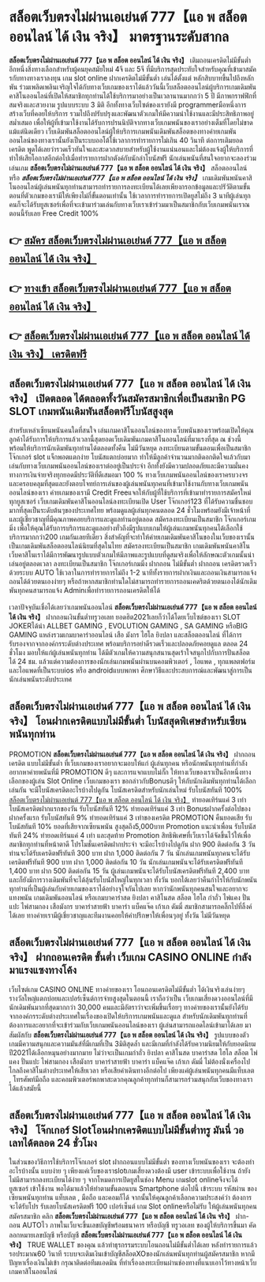 # สล็อตเว็บตรงไม่ผ่านเอเย่นต์ 777【แอ พ สล็อต ออนไลน์ ได้ เงิน จริง】  มาตรฐานระดับสากล

**สล็อตเว็บตรงไม่ผ่านเอเย่นต์ 777【แอ พ สล็อต ออนไลน์ ได้ เงิน จริง】** เติมถอนเครดิตไม่มีขั้นต่ำ  อีกหนึ่งสิ่งทางเลือกสำหรับผู้คนยุคสมัยใหม่ 4จี และ 5จี ที่มีบริการสุดประทับใจสำหรับคุณที่เข้ามาสมัครกับทางทางเราลงทุน เกม slot online ฝากเครดิตไม่มีขั้นต่ำ เล่นได้ตั้งแต่ หลักสิบบาทขึ้นไปถึงหลักพัน ร่วมเพลิดเพลินเจริญใจได้กับทางเว็บเกมของเราได้แล้ววันนี้เว็บสล็อตออนไลน์ผู้บริการเกมเดิมพันคาสิโนออนไลน์ที่เปิดให้สมาชิกทุกท่านได้ใช้บริการมาอย่างเป็นเวลานานมากกว่า 5 ปี มีภาพกราฟฟิกที่สมจริงและสวยงาม รูปแบบระบบ 3 มิติ
อีกทั้งทางเว็บไซต์ของเรายังมี programmerมือหนึ่งการสร้างเว็บที่คอยให้บริการ  รวมไปถึงปรับปรุงและพัฒนาตัวเกมให้มีความน่าใช้งานและมีประสิทธิภาพอยู่สม่ำเสมอ เพื่อให้ผู้ที่เข้ามาใช้งานได้รับการปรนนิบัติจากทางเว็บเกมพนันของเราอย่างเต็มที่โดยไม่ขาดแม้แต่นิดเดียว เว็บเดิมพันสล็อตออนไลน์ผู้ให้บริการเกมพนันเดิมพันสล็อตของทางค่ายเกมพันออนไลน์ของทางเรานั้นยังเป็นระบบออโต้ใช้เวลาการทำรายการไม่เกิน 40 วินาที ต่อการเติมยอดเครดิต พูดได้เลยว่ารวดเร็วทันใจและสะดวกสบายสำหรับผู้ใช้งานแน่นอนและไม่ต้องแจ้งผู้ให้บริการที่ทำให้เสียโอกาสอีกต่อไปเมื่อทำรายการฝากตังค์กับนักล่าโบนัสฟรี
นักเล่นพนันที่สนใจอยากจะลองร่วมเล่นเกม **สล็อตเว็บตรงไม่ผ่านเอเย่นต์ 777【แอ พ สล็อต ออนไลน์ ได้ เงิน จริง】** สล็อตออนไลน์ หรือ ***สล็อตเว็บตรงไม่ผ่านเอเย่นต์ 777【แอ พ สล็อต ออนไลน์ ได้ เงิน จริง】*** เกมเดิมพันพนันคาสิโนออนไลน์ผู้เล่นพนันทุกท่านสามารถทำรายการลงทะเบียนได้เลยเพียงกรอกข้อมูลและปรัวัติตามขั้นตอนที่ตัวเกมของเรามีให้เพียงไม่กี่ขั้นตอนเท่านั้น ใช้เวลาการทำรายการเปิดยูสไม่ถึง 3 นาทีผู้เล่นทุกคนก็จะได้รับยูสเซอร์เพื่อที่จะเข้ามาร่วมเล่นกับทางเว็บเราเข้าร่วมมาเป็นสมาชิกกับเว็บเกมพนันเราณ ตอนนี้รับเลย Free Credit 100%

## 👉 [สมัคร สล็อตเว็บตรงไม่ผ่านเอเย่นต์ 777【แอ พ สล็อต ออนไลน์ ได้ เงิน จริง】](https://archa888.com/)
## 👉 [ทางเข้า สล็อตเว็บตรงไม่ผ่านเอเย่นต์ 777【แอ พ สล็อต ออนไลน์ ได้ เงิน จริง】](https://archa888.com/)
## 👉 [สล็อตเว็บตรงไม่ผ่านเอเย่นต์ 777【แอ พ สล็อต ออนไลน์ ได้ เงิน จริง】 เครดิตฟรี](https://archa888.com/)

## สล็อตเว็บตรงไม่ผ่านเอเย่นต์ 777【แอ พ สล็อต ออนไลน์ ได้ เงิน จริง】 เปิดตลอด ได้ตลอดทั้งวันสมัครสมาชิกเพื่อเป็นสมาชิก  PG SLOT เกมพนันเดิมพันสล็อตฟรีโบนัสสูงสุด

สำหรับเหล่าเซียนพนันคนใดที่สนใจ เล่นเกมคาสิโนออนไลน์ของทางเว็บพนันของเราพร้อมเปิดให้คุณลูกค้าได้รับการให้บริการแล้วเวลานี้สุดยอดเว็บเดิมพันเกมคาสิโนออนไลน์ที่มาแรงที่สุด ณ ช่วงนี้ พร้อมให้บริการนักเดิมพันทุกท่านได้ตลอดทั้งคืน ไม่มีวันหยุด ลงทะเบียนตามขั้นตอนเพื่อเป็นสมาชิก โจ๊กเกอร์ slot แจ็กพอตแตกง่าย โบนัสแตกบ่อยมาก ทำให้มีลูกค้าจำนวนมากติดอกติดใจแล้วกับมาเล่นกับทางเว็บเกมพนันออนไลน์ของเราต่ออยู่เป็นประจำ อีกทั้งยังมีความปลอดภัยและมีความมั่นคงทางการเงินจ่ายจริงทุกยอดมีประวัติที่ดีเสมอมา 100 % ทางเว็บเกมพนันออนไลน์ของเราครบวงจรและครอบคลุมที่สุดและยังตอบโจทย์การเล่นของผู้เล่นพนันทุกคนที่เข้ามาใช้งานกับทางเว็บเกมพนันออนไลน์ของเรา
ค่ายเกมของเรามี Credit Freeแจกให้กับผู้ที่ใช้บริการที่เข้ามาทำรายการสมัครใหม่ทุกยูสเซอร์ เว็บเกมเดิมพันคาสิโนออนไลน์ลงทะเบียนเปิด User โจ๊กเกอร์123 ที่ได้รับความชื่นชอบมากที่สุดเป็นระดับต้นๆของประเทศไทย พร้อมดูแลผู้เล่นทุกคนตลอด 24 ชั่วโมงพร้อมยังมีเจ้าหน้าที่และผู้เชี่ยวชาญที่มีคุณภาพคอยบริการและดูแลท่านอยู่ตลอด สมัครลงทะเบียนเป็นสมาชิก โจ๊กเกอร์เกมมิ่ง เพื่อให้คุณได้รับการบริการและดูแลอย่างทั่วถึงมีรูปแบบเกมให้ผู้เล่นเกมพนันทุกคนได้เลือกใช้บริการมากกว่า200 เกมกันเลยทีเดียว
สิ่งสำคัญที่จะทำให้ค่ายเกมเดิมพันคาสิโนของในเว็บของเรานั้นเป็นเกมเดิมพันสล็อตออนไลน์นิยมที่สุดในไทย สมัครลงทะเบียนเป็นสมาชิก  เกมเดิมพันพนันคาสิโนเว็บคาสิโนเราได้มีการพัฒนารูปแบบตัวเกมให้มีภาพและรูปแบบที่ดูสมจริงเพื่อให้ลักษณะตัวเกมนั้นน่าเล่นอยู่ตลอดเวลา ลงทะเบียนเป็นสมาชิก โจ๊กเกอร์เกมมิ่ง ฝากถอน ไม่มีขั้นต่ำ ฝากถอน เครดิตรวดเร็วด้วยระบบ AUTO ใช้เวลาในการทำรายการไม่ถึง 1-2 นาทีทั้งรายการฝากเงินและถอนเงินสามารถแจ้งถอนได้ด้วยตนเองง่ายๆ หรือถ้าหากสมาชิกท่านใดไม่สามารถทำรายการถอนเคดริตด้วยตนเองได้นักเดิมพันทุกคนสามารถแจ้ง Adminเพื่อทำรายการถอนเครดิตให้ได้

เวลาปัจจุบันเชื่อได้เลยว่าเกมพนันออนไลน์ **สล็อตเว็บตรงไม่ผ่านเอเย่นต์ 777【แอ พ สล็อต ออนไลน์ ได้ เงิน จริง】** ฝากถอนเงินขั้นต่ำทรูวอเลท ยอดฮิต2021เลยก็ว่าได้โดยเว็บไซต์ของเรา SLOT JOKERได้นำ ALLBET GAMING , EVOLUTION GAMING , SA GAMING หรือBIG GAMING แหล่งรวมเกมบาคาร่าออนไลน์ เสือ มังกร ไฮโล ยิงปลา และสล็อตออนไลน์ ที่ได้การรับรองจากจากองค์กรระดับต่างประเทศ พร้อมบริการอย่าดีรวดเร็วและปลอดภัยคอยดูแล ตลอด 24 ชั่วโมง มอบให้แก่ผู้เล่นพนันทุกท่าน ได้มีตัวเกมให้ความสนุกสนานสุดเร้าใจสนุกไปกับการปั่นสล็อต ได้ 24 ชม. แล้วแต่ความต้องการของนักเล่นเกมพนันผ่านบนคอมพิวเตอร์ , ไอแพด , ทุกแพลตฟอร์ม และไอแพดที่เป็นระบบios หรือ androidแบบพกพา ศึกษาวิธีและประสบการณ์และพัฒนาสู่การเป็นนักเล่นพนันระดับประเทศ

## สล็อตเว็บตรงไม่ผ่านเอเย่นต์ 777【แอ พ สล็อต ออนไลน์ ได้ เงิน จริง】 โอนฝากเครดิตแบบไม่มีขั้นต่ำ โบนัสสุดพิเศษสำหรับเซียนพนันทุกท่าน

 PROMOTION  **สล็อตเว็บตรงไม่ผ่านเอเย่นต์ 777【แอ พ สล็อต ออนไลน์ ได้ เงิน จริง】** ฝากถอนเครดิต แบบไม่มีขั้นต่ำ ที่เว็บเกมของเราอยากจะมอบให้แก่  ผู้เล่นทุกคน หรือนักพนันทุกท่านที่กำลังอยากหาค่ายพนันที่มี  PROMOTION ดีๆ และการแจกแบบไม่กั๊ก ให้ทางเว็บของเราเป็นอีกหนึ่งทางเลือกของผู้เล่น Slot Online เว็บเกมของเรา ขอกล่าวกับBonusดีๆ ให้กับนักเดิมพันทุกท่านได้เลือกเล่นกัน จะมีโบนัสเครดิตอะไรบ้างไปดูกัน
โบนัสเครดิตสำหรับนักเล่นใหม่ รับโบนัสทันที 100% [สล็อตเว็บตรงไม่ผ่านเอเย่นต์ 777【แอ พ สล็อต ออนไลน์ ได้ เงิน จริง】](https://archa888.com/) ทำยอดเทิร์นแค่ 3 เท่า
โบนัสเครดิตฝากแรกของวัน รับโบนัสทันที 12% ทำยอดเทิร์นแค่ 3 เท่า
Bonusฝากครั้งต่อไปของฝากครั้งแรก รับโบนัสทันที 9% ทำยอดเทิร์นแค่ 3 เท่าของเครดิต
 PROMOTION คืนยอดเสีย รับโบนัสทันที 10% ยอดที่เสียจากเซียนพนัน สูงสุดถึง5,000บาท
 Promotion แนะนำเพื่อน รับโบนัสทันที 24% ทำยอดเทิร์นแค่ 4 เท่า
และสุดท้าย Promotion สิทธิพิเศษที่เว็บเราได้จัดขึ้นไว้ให้เพื่อสมาชิกทุกท่านที่หน้าตาดี โปรโมชั่นเครดิตฝากประจำ จะมีอะไรบ้างไปดูกัน
ฝาก 900 ติดต่อกัน 3 วัน ท่านจะได้รับเครดิตฟรีทันที 300 บาท
ฝาก 1,000 ติดต่อกัน 7 วัน นักเล่นเกมพนันทุกคนจะได้รับเครดิตฟรีทันที 900 บาท
ฝาก 1,000 ติดต่อกัน 10 วัน นักเล่นเกมพนันจะได้รับเครดิตฟรีทันที 1,400 บาท
ฝาก 500 ติดต่อกัน 15 วัน ผู้เล่นเกมพนันจะได้รับโบนัสเครดิตฟรีทันที 2,400 บาท
และก็ยังมีการวางเดิมพันที่จะได้ลุ้นรับโบนัสใหญ่ในทุกเวลา ทั้งวัน บอกได้เลยว่าคืนกำไรให้กับนักพนันทุกท่านที่เป็นผู้เล่นกับค่ายเกมของเราได้อย่างจุใจกันไปเลย หากว่านักพนันทุกคนสนใจและอยากจะแทงพนัน เกมเดิมพันออนไลน์ หรือเกมบาคาร่าสด ยิงปลา คาสิโนสด สล็อต ไฮโล กำถั่ว ไพ่แคง ปั่นแปะ ไพ่สามกอง เสือมังกร บาคาร่าสายฟ้า บาคาร่า แบ็คแจ๊ค เก้าเก ดัมมี่ สมาชิกสามารถคลิ๊กไปที่ลิ้งค์ได้เลย ทางค่ายเรามีผู้เชี่ยวชาญและทีมงานคอยให้คำปรึกษาให้เพื่อนๆอยู่ ทั้งวัน ไม่มีวันหยุด

## สล็อตเว็บตรงไม่ผ่านเอเย่นต์ 777【แอ พ สล็อต ออนไลน์ ได้ เงิน จริง】 ฝากถอนเครดิต ขั้นต่ำ  เว็บเกม CASINO ONLINE กำลังมาแรงแซงทางโค้ง

เว็บไซต์เกม CASINO ONLINE ทางค่ายของเรา โอนถอนเครดิตไม่มีขั้นต่ำ ได้เงินจริงเล่นง่ายๆ รางวัลใหญ่แตกบ่อยและเปอร์เซ็นต์การจ่ายสูงสุดในตอนนี้ เราถือว่าเป็น เว็บเกมเสี่ยงดวงออนไลน์ที่มีนักเดิมพันมากที่สุดมากกว่า 30,000 คนและมีอัตราว่าจะเพิ่มขึ้นเรื่อยๆ ทางค่ายของเรานั้นยังได้รับจากองค์กรระดับต่างประเทศในเรื่องของเปิดให้บริการเกมพนันและดูแล สำหรับนักเดิมพันทุกท่านที่ต้องการและอยากที่จะเข้าร่วมกับเว็บเกมพนันออนไลน์ของเรา ผู้เล่นสามารถแอดไลน์เข้ามาได้เลย
	มาสัมผัสกับ **สล็อตเว็บตรงไม่ผ่านเอเย่นต์ 777【แอ พ สล็อต ออนไลน์ ได้ เงิน จริง】** รูปแบบของตัวเกมมีความสนุกและความมันส์ที่มีเกมที่เป็น 3มิติสุดล้ำ และมีเกมที่กำลังได้รับความนิยมให้กับยอดนิยมปี2021ได้เลือกหมุนอย่างมากมาย  ไม่ว่าจะเป็นเกมกำถั่ว  ยิงปลา คาสิโนสด บาคาร่าสด ไฮโล สล็อต ไพ่แคง ปั่นแปะ ไพ่สามกอง เสือมังกร บาคาร่าสายฟ้า บาคาร่า แบ็คแจ๊ค เก้าเก ดัมมี่ ไม่ต้องนั่งเครื่องไปไกลถึงคาสิโนต่างประเทศให้เสียเวลา หรือเสียค่าเดินทางอีกต่อไป เพียงแค่ผู้เล่นพนันทุกคนมีแท็บเลต , โทรศัพท์มือถือ และคอมพิวเตอร์พกพาสะดวกคุณลูกค้าทุกท่านก็สามารถร่วมสนุกกับเว็บของทางเราได้แล้วสมัยนี้

## สล็อตเว็บตรงไม่ผ่านเอเย่นต์ 777【แอ พ สล็อต ออนไลน์ ได้ เงิน จริง】 โจ๊กเกอร์ Slotโอนฝากเครดิตแบบไม่มีขั้นต่ำทรู มันนี่ วอเลทได้ตลอด 24 ชั่วโมง

ในส่วนของวิธีการใช้บริการโจ๊กเกอร์ slot ฝากถอนแบบไม่มีขั้นต่ำ ของทางเว็บพนันของเรา จะต้องทำอะไรบ้างนั้น แบบง่าย ๆ เพียงแค่เว็บของเราslotเกมเสี่ยงดวงต้องมี user เข้าระบบเพื่อใช้งาน ถ้ายังไม่มีสามารถลงทะเบียนได้ง่าย ๆ จากโหมดการเปิดยูสในช่อง Menu เกมslot onlineจึงจะได้ ยูสเซอร์ เข้าใช้งาน พอได้มาแล้วให้ทำตามขั้นตอนบน Smartphone  ต่อไปนี้
เข้าระบบ รหัสผ่าน  ของเซียนพนันทุกท่าน แท็บเลต , มือถือ และคอมก็ได้
จากนั้นให้คุณลูกค้าเลือกความประสงค์ว่า ต้องการจะได้รับโปร รับเลยโบนัสเครดิตฟรี 100 เปอร์เซ็นต์ เกม Slot onlineหรือไม่รับ
ให้ผู้เล่นพนันทุกคนสมัครสมาชิก คลิก **สล็อตเว็บตรงไม่ผ่านเอเย่นต์ 777【แอ พ สล็อต ออนไลน์ ได้ เงิน จริง】** ฝาก-ถอน AUTOไว ภาพในเว็บจะขึ้นเลขบัญชีพร้อมธนาคาร หรือบัญชี ทรูวอเลท ของผู้ให้บริการขึ้นมา
คัดลอกหมายเลขบัญชี หรือบัญชี **สล็อตเว็บตรงไม่ผ่านเอเย่นต์ 777【แอ พ สล็อต ออนไลน์ ได้ เงิน จริง】** TRUE WALLET ของคุณ แล้วทำธุรกรรมระบบโอนถอนไม่มีขั้นต่ำได้เลย
หลังทำรายการแล้ว รอประมาณ60 วินาที ระบบจะเติมเงินเข้าบัญชีสล็อตXOของนักเล่นพนันทุกท่านผู้สมัครสมาชิก
หากมีปัญหาเรื่องเงินไม่เข้า กรุณาติดต่อทีมแอดมิน ที่ทำเรื่องลงทะเบียนผ่านช่องทางที่แนบเอาไว้ทางหน้าเว็บเกมคาสิโนออนไลน์


